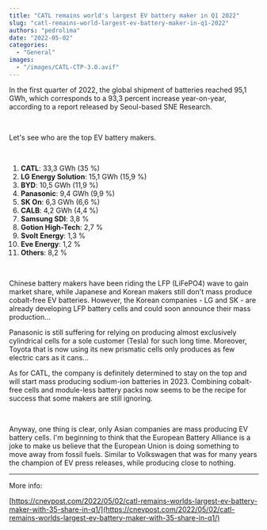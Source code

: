 ```yaml
---
title: "CATL remains world's largest EV battery maker in Q1 2022"
slug: "catl-remains-world-largest-ev-battery-maker-in-q1-2022"
authors: "pedrolima"
date: "2022-05-02"
categories:
  - "General"
images:
  - "/images/CATL-CTP-3.0.avif"
---
```


In the first quarter of 2022, the global shipment of batteries reached 95,1 GWh, which corresponds to a 93,3 percent increase year-on-year, according to a report released by Seoul-based SNE Research.

 

Let's see who are the top EV battery makers.

 

1. **CATL**: 33,3 GWh (35 %)
2. **LG Energy Solution**: 15,1 GWh (15,9 %)
3. **BYD**: 10,5 GWh (11,9 %)
4. **Panasonic**: 9,4 GWh (9,9 %)
5. **SK On**: 6,3 GWh (6,6 %)
6. **CALB**: 4,2 GWh (4,4 %)
7. **Samsung SDI**: 3,8 %
8. **Gotion High-Tech**: 2,7 %
9. **Svolt Energy**: 1,3 %
10. **Eve Energy**: 1,2 %
11. **Others**: 8,2 %

 

Chinese battery makers have been riding the LFP (LiFePO4) wave to gain market share, while Japanese and Korean makers still don't mass produce cobalt-free EV batteries. However, the Korean companies - LG and SK - are already developing LFP battery cells and could soon announce their mass production...

Panasonic is still suffering for relying on producing almost exclusively cylindrical cells for a sole customer (Tesla) for such long time. Moreover, Toyota that is now using its new prismatic cells only produces as few electric cars as it cans...

As for CATL, the company is definitely determined to stay on the top and will start mass producing sodium-ion batteries in 2023. Combining cobalt-free cells and module-less battery packs now seems to be the recipe for success that some makers are still ignoring.

 

Anyway, one thing is clear, only Asian companies are mass producing EV battery cells. I'm beginning to think that the European Battery Alliance is a joke to make us believe that the European Union is doing something to move away from fossil fuels. Similar to Volkswagen that was for many years the champion of EV press releases, while producing close to nothing.

---

More info:

[https://cnevpost.com/2022/05/02/catl-remains-worlds-largest-ev-battery-maker-with-35-share-in-q1/](https://cnevpost.com/2022/05/02/catl-remains-worlds-largest-ev-battery-maker-with-35-share-in-q1/)

